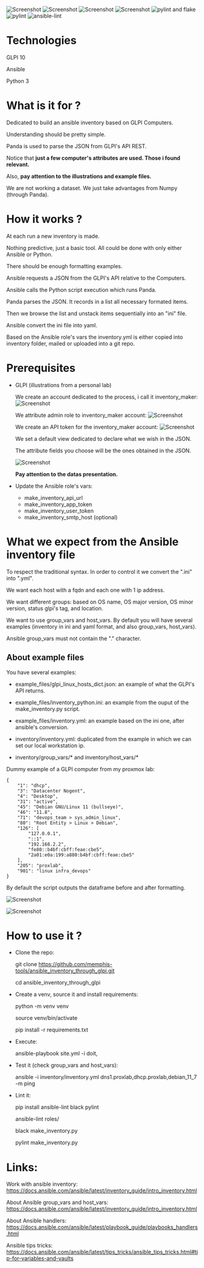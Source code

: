 ![Screenshot](https://img.shields.io/badge/glpi-v10-blue?logo=glpi&logoColor=yellow)
![Screenshot](https://img.shields.io/badge/python-v3-blue?logo=python&logoColor=yellow)
![Screenshot](https://img.shields.io/badge/pandas-v2-blue?logo=pandas&logoColor=yellow)
![Screenshot](https://img.shields.io/badge/ansible-v2.16-blue?logo=ansible&logoColor=yellow)
![pylint and flake](https://github.com/memphis-tools/ansible_inventory_through_glpi/actions/workflows/lint-flake.yml/badge.svg)
![pylint](https://img.shields.io/badge/PyLint-10.00-brightgreen?logo=python&logoColor=white)
![ansible-lint](https://github.com/memphis-tools/ansible_inventory_through_glpi/actions/workflows/ansible-lint.yml/badge.svg)

# Technologies

GLPI 10

Ansible

Python 3

# What is it for ?

Dedicated to build an ansible inventory based on GLPI Computers.

Understanding should be pretty simple.

Panda is used to parse the JSON from GLPI's API REST.

Notice that **just a few computer's attributes are used. Those i found relevant.**

Also, **pay attention to the illustrations and example files.**

We are not working a dataset. We just take advantages from Numpy (through Panda).

# How it works ?

At each run a new inventory is made.

Nothing predictive, just a basic tool. All could be done with only either Ansible or Python.

There should be enough formatting examples.

Ansible requests a JSON from the GLPI's API relative to the Computers.

Ansible calls the Python script execution which runs Panda.

Panda parses the JSON. It records in a list all necessary formated items.

Then we browse the list and unstack items sequentially into an "ini" file.

Ansible convert the ini file into yaml.

Based on the Ansible role's vars the inventory.yml is either copied into inventory folder, mailed or uploaded into a git repo.

# Prerequisites

- GLPI (illustrations from a personal lab)

  We create an account dedicated to the process, i call it inventory_maker:
  ![Screenshot](illustrations/glpi_inventory_maker_impersonate.png)

  We attribute admin role to inventory_maker account:
  ![Screenshot](illustrations/glpi_inventory_maker_authorization_role.png)

  We create an API token for the inventory_maker account:
  ![Screenshot](illustrations/glpi_inventory_maker_authorization_apitoken.png)

  We set a default view dedicated to declare what we wish in the JSON.

  The attribute fields you choose will be the ones obtained in the JSON.

  ![Screenshot](illustrations/glpi_inventory_maker_computers_view.png)

  **Pay attention to the datas presentation.**

- Update the Ansible role's vars:
    - make_inventory_api_url
    - make_inventory_app_token
    - make_inventory_user_token
    - make_inventory_smtp_host (optional)

# What we expect from the Ansible inventory file

To respect the traditional syntax. In order to control it we convert the ".ini" into ".yml".

We want each host with a fqdn and each one with 1 ip address.

We want different groups: based on OS name, OS major version, OS minor version, status glpi's tag, and location.

We want to use group_vars and host_vars. By default you will have several examples (inventory in ini and yaml format, and also group_vars, host_vars).

Ansible group_vars must not contain the "." character.

## About example files

You have several examples:

  - example_files/glpi_linux_hosts_dict.json: an example of what the GLPI's API returns.

  - example_files/inventory_python.ini: an example from the ouput of the make_inventory.py script.

  - example_files/inventory.yml: an example based on the ini one, after ansible's conversion.

  - inventory/inventory.yml: duplicated from the example in which we can set our local workstation ip.

  - inventory/group_vars/* and inventory/host_vars/*

Dummy example of a GLPI computer from my proxmox lab:

    {
        "1": "dhcp",
        "3": "Datacenter Nogent",
        "4": "Desktop",
        "31": "active",
        "45": "Debian GNU/Linux 11 (bullseye)",
        "46": "11.8",
        "71": "devops_team > sys_admin_linux",
        "80": "Root Entity > Linux > Debian",
        "126": [
            "127.0.0.1",
            "::1",
            "192.168.2.2",
            "fe80::b4bf:cbff:feae:cbe5",
            "2a01:e0a:199:a880:b4bf:cbff:feae:cbe5"
        ],
        "205": "proxlab",
        "901": "linux infra_devops"
    }


By default the script outputs the dataframe before and after formatting.

![Screenshot](illustrations/dataframe_before_formatting.png)

![Screenshot](illustrations/dataframe_after_formatting.png)

# How to use it ?

- Clone the repo:

  git clone https://github.com/memphis-tools/ansible_inventory_through_glpi.git

  cd ansible_inventory_through_glpi

- Create a venv, source it and install requirements:

  python -m venv venv

  source venv/bin/activate

  pip install -r requirements.txt

- Execute:

  ansible-playbook site.yml -i doit,

- Test it (check group_vars and host_vars):

  ansible -i inventory/inventory.yml dns1.proxlab,dhcp.proxlab,debian_11_7 -m ping

- Lint it:

  pip install ansible-lint black pylint

  ansible-lint roles/

  black make_inventory.py

  pylint make_inventory.py

# Links:

Work with ansible inventory: https://docs.ansible.com/ansible/latest/inventory_guide/intro_inventory.html

About Ansible group_vars and host_vars: https://docs.ansible.com/ansible/latest/inventory_guide/intro_inventory.html

About Ansible handlers: https://docs.ansible.com/ansible/latest/playbook_guide/playbooks_handlers.html

Ansible tips tricks: https://docs.ansible.com/ansible/latest/tips_tricks/ansible_tips_tricks.html#tip-for-variables-and-vaults
